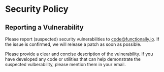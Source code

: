 # Security Policy

## Reporting a Vulnerability

Please report (suspected) security vulnerabilities to code@functionally.io.
If the issue is confirmed, we will release a patch as soon as possible.

Please provide a clear and concise description of the vulnerability.
If you have developed any code or utilities that can help demonstrate
the suspected vulberability, please mention them in your email.
